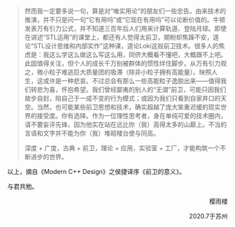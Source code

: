> 然而我一定要多说一句，算是对“唯实用论”的朋友们一些忠告。由来技术的推演，并不只是问一句“它有用吗”或“它现在有用吗”可以论断价值的。牛顿发表万有引力公式，并不知道三百年后人们用来计算轨道、登陆月球。即使在讲述“STL运用”的课堂上，都还有人觉得太前卫，期盼却焦躁不安，遑论“STL设计思维和内部实作”这种课，遑论Loki这般前卫技术。很多人的焦虑是：我这么学这么做这么写这么用，同侪大概看不懂吧，大概跟不上吧。此固值得关注，但个人的成长千万别被群体的惯性绊住脚步。从万有引力观之，微小粒子难逃巨大质量团的吸滞（除非小粒子拥有高能量）。映照人生，这或许是一种悲哀。不过总会有那么一些高能粒子逸脱出来——值得我们转悲为喜，怀抱希望。我们曾经鄙夷的别人的“无谓”前卫，可能只因我们故步自封，陷自己于一成不变的行为模式；或因为我们只看到自家井口的天空。当然，也可能某些前卫思想和技术，确实超越了庞大笨重迟缓的现实世界的接受度。你有选择。作为一位理性思考者，身在单纯可爱的技术圈内，请不要妄评先锋，因为他实在站在远比你（我）高得太多的山巅上。不当的言语和文字并不能为你（我）堆砌楼台使与同高。
>
> 深度 + 广度，古典 + 前卫，理论 + 应用，实验室 + 工厂，才能构筑一个不断进步的世界。

以上，摘自《Modern C++ Design》之侯捷译序《前卫的意义》。

与君共勉。

<p align=right>樱雨楼</p>
<p align=right>2020.7于苏州</p>
